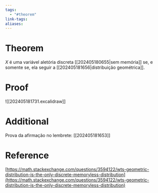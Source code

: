 ```yaml
---
tags:
  - "#theorem"
link-tags: 
aliases:
---
```

# Theorem
$X$  é uma variável aletória discreta [[202405180655|sem memória]] se, e somente se, ela seguir a [[202405181656|distribuição geométrica]].

# Proof
![[202405181731.excalidraw]]
# Additional
Prova da afirmação no lembrete: [[202405181653]]

# Reference 
[https://math.stackexchange.com/questions/3594122/wts-geometric-distribution-is-the-only-discrete-memoryless-distribution](https://math.stackexchange.com/questions/3594122/wts-geometric-distribution-is-the-only-discrete-memoryless-distribution)





